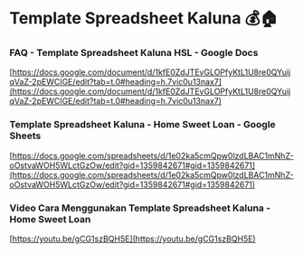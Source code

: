 # Template Spreadsheet Kaluna 💰🏠

### FAQ - Template Spreadsheet Kaluna HSL - Google Docs
[https://docs.google.com/document/d/1kfE0ZdJTEvGLOPfyKtL1U8re0QYuijqVaZ-2pEWCIGE/edit?tab=t.0#heading=h.7vic0u13nax7](https://docs.google.com/document/d/1kfE0ZdJTEvGLOPfyKtL1U8re0QYuijqVaZ-2pEWCIGE/edit?tab=t.0#heading=h.7vic0u13nax7)

### Template Spreadsheet Kaluna - Home Sweet Loan - Google Sheets
[https://docs.google.com/spreadsheets/d/1e02ka5cmQpw0lzdLBAC1mNhZ-oOstvaWOH5WLctGzOw/edit?gid=1359842671#gid=1359842671](https://docs.google.com/spreadsheets/d/1e02ka5cmQpw0lzdLBAC1mNhZ-oOstvaWOH5WLctGzOw/edit?gid=1359842671#gid=1359842671)

### Video Cara Menggunakan Template Spreadsheet Kaluna - Home Sweet Loan
[https://youtu.be/gCG1szBQH5E](https://youtu.be/gCG1szBQH5E)

